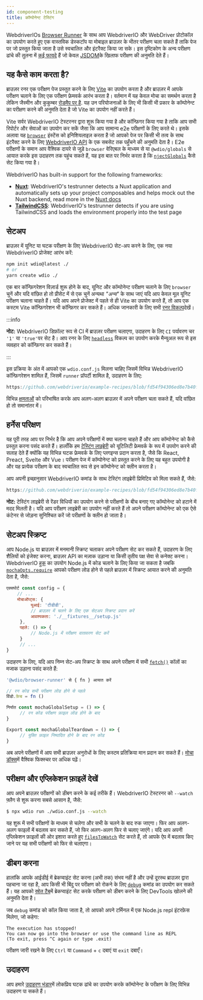 ```yaml
---
id: component-testing
title: कॉम्पोनेन्ट टेस्टिंग
---
```


WebdriverIOs [Browser Runner](/docs/runner#browser-runner) के साथ आप WebdriverIO और WebDriver प्रोटोकॉल का उपयोग करते हुए एक वास्तविक डेस्कटॉप या मोबाइल ब्राउज़र के भीतर परीक्षण चला सकते हैं ताकि पेज पर जो प्रस्तुत किया जाता है उसे स्वचालित और इंटरैक्ट किया जा सके। इस दृष्टिकोण के अन्य परीक्षण ढांचे की तुलना में [कई फायदे](/docs/runner#browser-runner) हैं जो केवल [JSDOM](https://www.npmjs.com/package/jsdom)के खिलाफ परीक्षण की अनुमति देते हैं।

## यह कैसे काम करता है?

ब्राउज़र रनर एक परीक्षण पेज प्रस्तुत करने के लिए [Vite](https://vitejs.dev/) का उपयोग करता है और ब्राउज़र में आपके परीक्षण चलाने के लिए एक परीक्षण फ्रेमवर्क आरंभ करता है। वर्तमान में यह केवल मोचा का समर्थन करता है लेकिन जैस्मीन और कुकुम्बर [रोडमैप पर है](https://github.com/orgs/webdriverio/projects/1). यह उन परियोजनाओं के लिए भी किसी भी प्रकार के कॉम्पोनेन्ट का परीक्षण करने की अनुमति देता है जो Vite का उपयोग नहीं करते हैं।

Vite सर्वर WebdriverIO टेस्टरनर द्वारा शुरू किया गया है और कॉन्फ़िगर किया गया है ताकि आप सभी रिपोर्टर और सेवाओं का उपयोग कर सकें जैसा कि आप सामान्य e2e परीक्षणों के लिए करते थे। इसके अलावा यह [`browser`](/docs/api/browser) इंस्टेंस को इनिशियलाइज़ करता है जो आपको पेज पर किसी भी तत्व के साथ इंटरैक्ट करने के लिए [WebdriverIO API](/docs/api) के एक सबसेट तक पहुँचने की अनुमति देता है। E2e परीक्षणों के समान आप वैश्विक दायरे से जुड़े `browser` वेरिएबल के माध्यम से या `@wdio/globals` से आयात करके इस उदाहरण तक पहुंच सकते हैं, यह इस बात पर निर्भर करता है कि [`njectGlobals`](/docs/api/globals) कैसे सेट किया गया है।

WebdriverIO has built-in support for the following frameworks:

- [__Nuxt__](https://nuxt.com/): WebdriverIO's testrunner detects a Nuxt application and automatically sets up your project composables and helps mock out the Nuxt backend, read more in the [Nuxt docs](/docs/component-testing/vue#testing-vue-components-in-nuxt)
- [__TailwindCSS__](https://tailwindcss.com/): WebdriverIO's testrunner detects if you are using TailwindCSS and loads the environment properly into the test page

## सेटअप

ब्राउज़र में यूनिट या घटक परीक्षण के लिए WebdriverIO सेट-अप करने के लिए, एक नया WebdriverIO प्रोजेक्ट आरंभ करें:

```bash
npm init wdio@latest ./
# or
yarn create wdio ./
```

एक बार कॉन्फ़िगरेशन विज़ार्ड शुरू होने के बाद, यूनिट और कॉम्पोनेन्ट परीक्षण चलाने के लिए `browser` चुनें और यदि वांछित हो तो प्रीसेट में से एक चुनें अन्यथा _"अन्य"_ के साथ जाएं यदि आप केवल मूल यूनिट परीक्षण चलाना चाहते हैं। यदि आप अपने प्रोजेक्ट में पहले से ही Vite का उपयोग करते हैं, तो आप एक कस्टम Vite कॉन्फ़िगरेशन भी कॉन्फ़िगर कर सकते हैं। अधिक जानकारी के लिए सभी [रनर विकल्प](/docs/runner#runner-options)देखें।

:::info

__नोट:__ WebdriverIO डिफ़ॉल्ट रूप से CI में ब्राउज़र परीक्षण चलाएगा, उदाहरण के लिए `CI` पर्यावरण चर `'1'` या `'true'`पर सेट है। आप रनर के लिए [`headless`](/docs/runner#headless) विकल्प का उपयोग करके मैन्युअल रूप से इस व्यवहार को कॉन्फ़िगर कर सकते हैं।

:::

इस प्रक्रिया के अंत में आपको एक `wdio.conf.js` मिलना चाहिए जिसमें विभिन्न WebdriverIO कॉन्फ़िगरेशन शामिल हैं, जिसमें `runner` प्रॉपर्टी शामिल है, उदाहरण के लिए:

```ts reference useHTTPS runmeRepository="git@github.com:webdriverio/example-recipes.git" runmeFileToOpen="component-testing%2FREADME.md"
https://github.com/webdriverio/example-recipes/blob/fd54f94306ed8e7b40f967739164dfe4d6d76b41/wdio.comp.conf.js
```

विभिन्न [क्षमताओं](/docs/configuration#capabilities) को परिभाषित करके आप अलग-अलग ब्राउज़र में अपने परीक्षण चला सकते हैं, यदि वांछित हो तो समानांतर में।

## हर्नेस परिक्षण

यह पूरी तरह आप पर निर्भर है कि आप अपने परीक्षणों में क्या चलाना चाहते हैं और आप कॉम्पोनेन्ट को कैसे प्रस्तुत करना पसंद करते हैं। हालाँकि हम [टेस्टिंग लाइब्रेरी](https://testing-library.com/) को यूटिलिटी फ्रेमवर्क के रूप में उपयोग करने की सलाह देते हैं क्योंकि यह विभिन्न घटक फ्रेमवर्क के लिए प्लगइन्स प्रदान करता है, जैसे कि React, Preact, Svelte और Vue। परीक्षण पेज में कॉम्पोनेन्ट को प्रस्तुत करने के लिए यह बहुत उपयोगी है और यह प्रत्येक परीक्षण के बाद स्वचालित रूप से इन कॉम्पोनेन्ट को क्लीन करता है।

आप अपनी इच्छानुसार WebdriverIO कमांड के साथ टेस्टिंग लाइब्रेरी प्रिमिटिव को मिला सकते हैं, जैसे:

```js reference useHTTPS
https://github.com/webdriverio/example-recipes/blob/fd54f94306ed8e7b40f967739164dfe4d6d76b41/component-testing/svelte-example.js
```

__नोट:__ टेस्टिंग लाइब्रेरी से रेंडर विधियों का उपयोग करने से परीक्षणों के बीच बनाए गए कॉम्पोनेन्ट को हटाने में मदद मिलती है। यदि आप परीक्षण लाइब्रेरी का उपयोग नहीं करते हैं तो अपने परीक्षण कॉम्पोनेन्ट को एक ऐसे कंटेनर से जोड़ना सुनिश्चित करें जो परीक्षणों के क्लीन हो जाता है।

## सेटअप स्क्रिप्ट

आप Node.js या ब्राउज़र में मनमानी स्क्रिप्ट चलाकर अपने परीक्षण सेट कर सकते हैं, उदाहरण के लिए शैलियों को इंजेक्ट करना, ब्राउज़र API का मज़ाक उड़ाना या किसी तृतीय पक्ष सेवा से कनेक्ट करना। WebdriverIO [हुक](/docs/configuration#hooks) का उपयोग Node.js में कोड चलाने के लिए किया जा सकता है जबकि [`mochaOpts.require`](/docs/frameworks#require) आपको परीक्षण लोड होने से पहले ब्राउज़र में स्क्रिप्ट आयात करने की अनुमति देता है, जैसे:

```js wdio.conf.js
एक्सपोर्ट const config = {
    // ...
    मोचाऑप्ट्स: {
         यूआई: 'टीडीडी',
         // ब्राउज़र में चलने के लिए एक सेटअप स्क्रिप्ट प्रदान करें
         आवश्यकता: './__fixtures__/setup.js'
     },
     पहले: () => {
         // Node.js में परीक्षण वातावरण सेट करें
     }
     // ...
}
```

उदाहरण के लिए, यदि आप निम्न सेट-अप स्क्रिप्ट के साथ अपने परीक्षण में सभी [`fetch()`](https://developer.mozilla.org/en-US/docs/Web/API/fetch) कॉलों का मजाक उड़ाना पसंद करते हैं:

```js ./fixtures/setup.js
'@wdio/browser-runner' से { fn } आयात करें

// रन कोड सभी परीक्षण लोड होने से पहले
विंडो.फ़ेच = fn ()

निर्यात const mochaGlobalSetup = () => {
     // रन कोड परीक्षण फ़ाइल लोड होने के बाद
}

Export const mochaGlobalTeardown = () => {
     // युक्ति फ़ाइल निष्पादित होने के बाद रन कोड
}

```

अब अपने परीक्षणों में आप सभी ब्राउज़र अनुरोधों के लिए कस्टम प्रतिक्रिया मान प्रदान कर सकते हैं। [मोचा डॉक्स](https://mochajs.org/#global-fixtures)में वैश्विक फिक्स्चर पर अधिक पढ़ें।

## परीक्षण और एप्लिकेशन फ़ाइलें देखें

आप अपने ब्राउज़र परीक्षणों को डीबग करने के कई तरीके हैं। WebdriverIO टेस्टरनर को `--watch` फ़्लैग से शुरू करना सबसे आसान है, जैसे:

```sh
$ npx wdio run ./wdio.conf.js --watch
```

यह शुरू में सभी परीक्षणों के माध्यम से चलेगा और सभी के चलने के बाद रुक जाएगा। फिर आप अलग-अलग फाइलों में बदलाव कर सकते हैं, जो फिर अलग-अलग फिर से चलाए जाएंगे। यदि आप अपनी एप्लिकेशन फ़ाइलों की ओर इशारा करते हुए [`filesToWatch`](/docs/configuration#filestowatch) सेट करते हैं, तो आपके ऐप में बदलाव किए जाने पर यह सभी परीक्षणों को फिर से चलाएगा।

## डीबग करना

हालांकि आपके आईडीई में ब्रेकप्वाइंट सेट करना (अभी तक) संभव नहीं है और उन्हें दूरस्थ ब्राउज़र द्वारा पहचाना जा रहा है, आप किसी भी बिंदु पर परीक्षण को रोकने के लिए [`debug`](/docs/api/browser/debug) कमांड का उपयोग कर सकते हैं। यह आपको [स्रोत टैब](https://buddy.works/tutorials/debugging-javascript-efficiently-with-chrome-devtools)में ब्रेकप्वाइंट सेट करके परीक्षण को डीबग करने के लिए DevTools खोलने की अनुमति देता है।

जब `debug` कमांड को कॉल किया जाता है, तो आपको अपने टर्मिनल में एक Node.js repl इंटरफ़ेस मिलेगा, जो कहेगा:

```
The execution has stopped!
You can now go into the browser or use the command line as REPL
(To exit, press ^C again or type .exit)
```

परीक्षण जारी रखने के लिए `Ctrl` या `Command` + `c` दबाएं या `exit` दबाएँ।

## उदाहरण

आप हमारे [उदाहरण भंडार](https://github.com/webdriverio/component-testing-examples)में लोकप्रिय घटक ढांचे का उपयोग करके कॉम्पोनेन्ट के परीक्षण के लिए विभिन्न उदाहरण पा सकते हैं।

